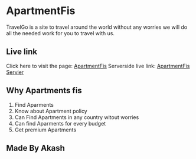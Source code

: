 # ApartmentFis

TravelGo is a site to travel around the world without any worries we will do all the needed work for you to travel with us. 

## Live link

Click here to visit the page: [ApartmentFis](https://travelgo-36cb3.web.app/)
Serverside live link: [ApartmentFis Servier](https://boiling-sierra-33157.herokuapp.com/)


## Why Apartments fis

1. Find Aparments
2. Know about Apartment policy
3. Can Find Apartments in any country witout worries
4. Can find Aparments for every budget
5. Get premium Apartments


## Made By Akash
